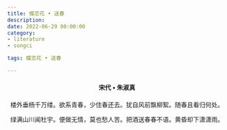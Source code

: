 ```yaml
---
title: 蝶恋花 • 送春
description:
date: 2022-06-29 00:00:00
category:
- literature
- songci

tags: 蝶恋花 • 送春

---
```


<div id="poem-author">
    宋代 • 朱淑真
</div>
<div id="poem-body">
<p class="poem-paragraph">楼外垂杨千万缕。欲系青春，少住春还去。犹自风前飘柳絮。随春且看归何处。</p>
<p class="poem-paragraph">绿满山川闻杜宇。便做无情，莫也愁人苦。把酒送春春不语。黄昏却下潇潇雨。</p>

</div>

<style>

#poem-author {
    width: 100%;
    text-align: center;
    margin: 20px 0;
    font-weight: bold;
}
#poem-body {
    width: 100%;
    text-align: center;
}
.poem-paragraph {
    font-family: "仿宋"
}

</style>